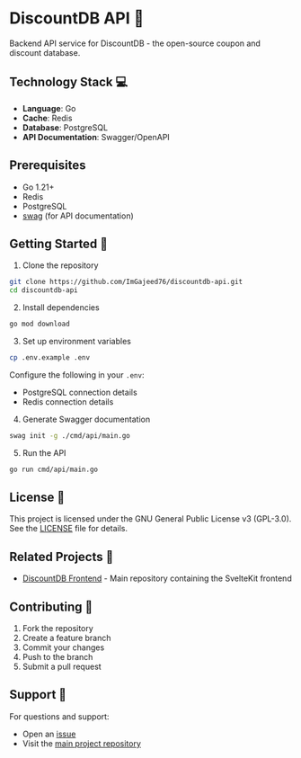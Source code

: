 # DiscountDB API 🚀

Backend API service for DiscountDB - the open-source coupon and discount database.

## Technology Stack 💻

- **Language**: Go
- **Cache**: Redis
- **Database**: PostgreSQL
- **API Documentation**: Swagger/OpenAPI

## Prerequisites

- Go 1.21+
- Redis
- PostgreSQL
- [swag](https://github.com/swaggo/swag) (for API documentation)

## Getting Started 🔧

1. Clone the repository

```bash
git clone https://github.com/ImGajeed76/discountdb-api.git
cd discountdb-api
```

2. Install dependencies

```bash
go mod download
```

3. Set up environment variables

```bash
cp .env.example .env
```

Configure the following in your `.env`:

- PostgreSQL connection details
- Redis connection details

4. Generate Swagger documentation

```bash
swag init -g ./cmd/api/main.go
```

5. Run the API

```bash
go run cmd/api/main.go
```

## License 📜

This project is licensed under the GNU General Public License v3 (GPL-3.0). See the [LICENSE](LICENSE) file for details.

## Related Projects 🔗

- [DiscountDB Frontend](https://github.com/ImGajeed76/discountdb) - Main repository containing the SvelteKit frontend

## Contributing 🤝

1. Fork the repository
2. Create a feature branch
3. Commit your changes
4. Push to the branch
5. Submit a pull request

## Support 💬

For questions and support:

- Open an [issue](https://github.com/ImGajeed76/discountdb-api/issues)
- Visit the [main project repository](https://github.com/ImGajeed76/discountdb)